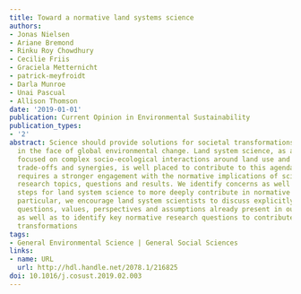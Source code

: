 ```yaml
---
title: Toward a normative land systems science
authors:
- Jonas Nielsen
- Ariane Bremond
- Rinku Roy Chowdhury
- Cecilie Friis
- Graciela Metternicht
- patrick-meyfroidt
- Darla Munroe
- Unai Pascual
- Allison Thomson
date: '2019-01-01'
publication: Current Opinion in Environmental Sustainability
publication_types:
- '2'
abstract: Science should provide solutions for societal transformations toward sustainability
  in the face of global environmental change. Land system science, as a systemic science
  focused on complex socio-ecological interactions around land use and associated
  trade-offs and synergies, is well placed to contribute to this agenda. This goal
  requires a stronger engagement with the normative implications of scientific practice,
  research topics, questions and results. We identify concerns as well as three concrete
  steps for land system science to more deeply contribute in normative issues. In
  particular, we encourage land system scientists to discuss explicitly the normative
  questions, values, perspectives and assumptions already present in our research,
  as well as to identify key normative research questions to contribute to societal
  transformations
tags:
- General Environmental Science | General Social Sciences
links:
- name: URL
  url: http://hdl.handle.net/2078.1/216825
doi: 10.1016/j.cosust.2019.02.003
---
```

